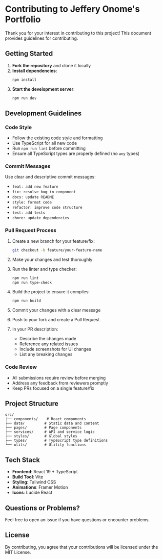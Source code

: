 # Contributing to Jeffery Onome's Portfolio

Thank you for your interest in contributing to this project! This document provides guidelines for contributing.

## Getting Started

1. **Fork the repository** and clone it locally
2. **Install dependencies**:
   ```bash
   npm install
   ```
3. **Start the development server**:
   ```bash
   npm run dev
   ```

## Development Guidelines

### Code Style

- Follow the existing code style and formatting
- Use TypeScript for all new code
- Run `npm run lint` before committing
- Ensure all TypeScript types are properly defined (no `any` types)

### Commit Messages

Use clear and descriptive commit messages:
- `feat: add new feature`
- `fix: resolve bug in component`
- `docs: update README`
- `style: format code`
- `refactor: improve code structure`
- `test: add tests`
- `chore: update dependencies`

### Pull Request Process

1. Create a new branch for your feature/fix:
   ```bash
   git checkout -b feature/your-feature-name
   ```

2. Make your changes and test thoroughly

3. Run the linter and type checker:
   ```bash
   npm run lint
   npm run type-check
   ```

4. Build the project to ensure it compiles:
   ```bash
   npm run build
   ```

5. Commit your changes with a clear message

6. Push to your fork and create a Pull Request

7. In your PR description:
   - Describe the changes made
   - Reference any related issues
   - Include screenshots for UI changes
   - List any breaking changes

### Code Review

- All submissions require review before merging
- Address any feedback from reviewers promptly
- Keep PRs focused on a single feature/fix

## Project Structure

```
src/
├── components/    # React components
├── data/         # Static data and content
├── pages/        # Page components
├── services/     # API and service logic
├── styles/       # Global styles
├── types/        # TypeScript type definitions
└── utils/        # Utility functions
```

## Tech Stack

- **Frontend**: React 19 + TypeScript
- **Build Tool**: Vite
- **Styling**: Tailwind CSS
- **Animations**: Framer Motion
- **Icons**: Lucide React

## Questions or Problems?

Feel free to open an issue if you have questions or encounter problems.

## License

By contributing, you agree that your contributions will be licensed under the MIT License.
